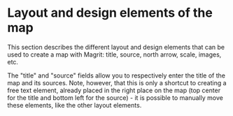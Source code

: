 # Layout and design elements of the map

This section describes the different layout and design elements that can be used to create a map with Magrit:
title, source, north arrow, scale, images, etc.

<ZoomImg
    src="/layout-features.png"
    alt="Layout and design elements of the map"
    caption="Layout and design elements of the map"
/>

The "title" and "source" fields allow you to respectively enter the title of the map and its sources.
Note, however, that this is only a shortcut to creating a free text element, already placed
in the right place on the map (top center for the title and bottom left for the source) - it is possible to
manually move these elements, like the other layout elements.

